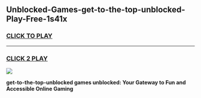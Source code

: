 
## Unblocked-Games-get-to-the-top-unblocked-Play-Free-1s41x
<h3>
<a href="https://premium76.site?title=get-to-the-top-unblocked&ref=23A">CLICK TO PLAY</a></h3>
<hr>

<h3>
<a href="https://premium76.site?title=get-to-the-top-unblocked&ref=23A">CLICK 2 PLAY</a>
  
</h3>

<a href="https://premium76.site?title=get-to-the-top-unblocked&ref=23A"><img src="https://clearcache.store/games.png"></a>


**get-to-the-top-unblocked games unblocked: Your Gateway to Fun and Accessible Online Gaming**
